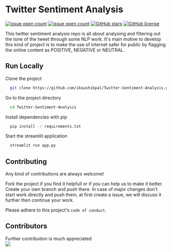 
# Twitter Sentiment Analysis 
[![issue open count](https://img.shields.io/github/issues/ikaushikpal/Twitter-Sentiment-Analysis?style=for-the-badge)](https://img.shields.io/github/issues/ikaushikpal/Twitter-Sentiment-Analysis?style=for-the-badge) [![issue open count](https://img.shields.io/github/forks/ikaushikpal/Twitter-Sentiment-Analysis?style=for-the-badge)](https://img.shields.io/github/forks/ikaushikpal/Twitter-Sentiment-Analysis?style=for-the-badge) [![GitHub stars](https://img.shields.io/github/stars/ikaushikpal/Twitter-Sentiment-Analysis?style=for-the-badge)](https://github.com/ikaushikpal/Twitter-Sentiment-Analysis/stargazers) [![GitHub license](https://img.shields.io/github/license/ikaushikpal/Twitter-Sentiment-Analysis?style=for-the-badge)](https://github.com/ikaushikpal/Twitter-Sentiment-Analysis/blob/main/LICENSE)

This twitter sentiment analysis repo is all about analysing and filtering out the tone of the tweet through some NLP work. It's main motive to develop this kind of project is to make the use of internet safer for public by flagging the online content as POSITIVE, NEGATIVE or NEUTRAL. 

## Run Locally

Clone the project

```bash
  git clone https://github.com/ikaushikpal/Twitter-Sentiment-Analysis.git
```

Go to the project directory

```bash
  cd Twitter-Sentiment-Analysis
```

Install dependencies with pip

```bash
  pip install -r requirements.txt
```

Start the streamlit application

```bash
  streamlit run app.py
```


## Contributing

Any kind of contributions are always welcome!

Fork the project if you find it helpfull or if you can help us to make it better.
Create your own branch and push there.
In case of major changes don't start work directly and push them, at first create a issue, we will discuss it further then continue your work.

Please adhere to this project's `code of conduct`.



## Contributors
Further contribution is much appreciated<br/>
<a href="https://github.com/ikaushikpal/Twitter-Sentiment-Analysis/graphs/contributors">
  <img src="https://contrib.rocks/image?repo=ikaushikpal/Twitter-Sentiment-Analysis" />
</a>
